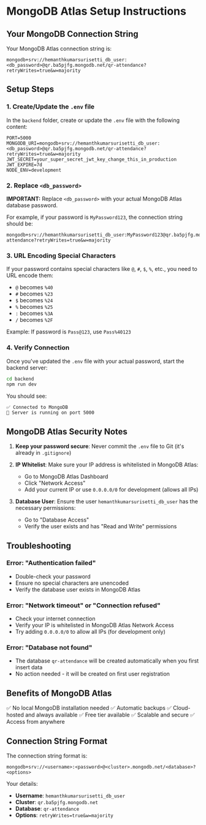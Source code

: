 # MongoDB Atlas Setup Instructions

## Your MongoDB Connection String

Your MongoDB Atlas connection string is:
```
mongodb+srv://hemanthkumarsurisetti_db_user:<db_password>@qr.ba5pjfg.mongodb.net/qr-attendance?retryWrites=true&w=majority
```

## Setup Steps

### 1. Create/Update the `.env` file

In the `backend` folder, create or update the `.env` file with the following content:

```env
PORT=5000
MONGODB_URI=mongodb+srv://hemanthkumarsurisetti_db_user:<db_password>@qr.ba5pjfg.mongodb.net/qr-attendance?retryWrites=true&w=majority
JWT_SECRET=your_super_secret_jwt_key_change_this_in_production
JWT_EXPIRE=7d
NODE_ENV=development
```

### 2. Replace `<db_password>`

**IMPORTANT:** Replace `<db_password>` with your actual MongoDB Atlas database password.

For example, if your password is `MyPassword123`, the connection string should be:
```
mongodb+srv://hemanthkumarsurisetti_db_user:MyPassword123@qr.ba5pjfg.mongodb.net/qr-attendance?retryWrites=true&w=majority
```

### 3. URL Encoding Special Characters

If your password contains special characters like `@`, `#`, `$`, `%`, etc., you need to URL encode them:

- `@` becomes `%40`
- `#` becomes `%23`
- `$` becomes `%24`
- `%` becomes `%25`
- `:` becomes `%3A`
- `/` becomes `%2F`

Example: If password is `Pass@123`, use `Pass%40123`

### 4. Verify Connection

Once you've updated the `.env` file with your actual password, start the backend server:

```bash
cd backend
npm run dev
```

You should see:
```
✅ Connected to MongoDB
🚀 Server is running on port 5000
```

## MongoDB Atlas Security Notes

1. **Keep your password secure**: Never commit the `.env` file to Git (it's already in `.gitignore`)
2. **IP Whitelist**: Make sure your IP address is whitelisted in MongoDB Atlas:
   - Go to MongoDB Atlas Dashboard
   - Click "Network Access"
   - Add your current IP or use `0.0.0.0/0` for development (allows all IPs)

3. **Database User**: Ensure the user `hemanthkumarsurisetti_db_user` has the necessary permissions:
   - Go to "Database Access"
   - Verify the user exists and has "Read and Write" permissions

## Troubleshooting

### Error: "Authentication failed"
- Double-check your password
- Ensure no special characters are unencoded
- Verify the database user exists in MongoDB Atlas

### Error: "Network timeout" or "Connection refused"
- Check your internet connection
- Verify your IP is whitelisted in MongoDB Atlas Network Access
- Try adding `0.0.0.0/0` to allow all IPs (for development only)

### Error: "Database not found"
- The database `qr-attendance` will be created automatically when you first insert data
- No action needed - it will be created on first user registration

## Benefits of MongoDB Atlas

✅ No local MongoDB installation needed
✅ Automatic backups
✅ Cloud-hosted and always available
✅ Free tier available
✅ Scalable and secure
✅ Access from anywhere

## Connection String Format

The connection string format is:
```
mongodb+srv://<username>:<password>@<cluster>.mongodb.net/<database>?<options>
```

Your details:
- **Username**: `hemanthkumarsurisetti_db_user`
- **Cluster**: `qr.ba5pjfg.mongodb.net`
- **Database**: `qr-attendance`
- **Options**: `retryWrites=true&w=majority`

